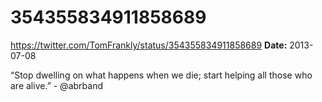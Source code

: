# 354355834911858689
https://twitter.com/TomFrankly/status/354355834911858689
**Date:** 2013-07-08

“Stop dwelling on what happens when we die; start helping all those who are alive.” - @abrband
